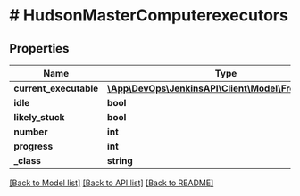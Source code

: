 # # HudsonMasterComputerexecutors

## Properties

Name | Type | Description | Notes
------------ | ------------- | ------------- | -------------
**current_executable** | [**\App\DevOps\JenkinsAPI\Client\Model\FreeStyleBuild**](FreeStyleBuild.md) |  | [optional]
**idle** | **bool** |  | [optional]
**likely_stuck** | **bool** |  | [optional]
**number** | **int** |  | [optional]
**progress** | **int** |  | [optional]
**_class** | **string** |  | [optional]

[[Back to Model list]](../../README.md#models) [[Back to API list]](../../README.md#endpoints) [[Back to README]](../../README.md)
